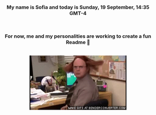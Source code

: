 


<div align="center">
<h3 >My name is Sofia and today is Sunday, 19 September, 14:35 GMT-4</h3><br>
<h3 >For now, me and my personalities are working to create a fun Readme 👋
</h3><br>
<img src='img/dwight.gif' alt='working...'/>
</div>
